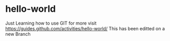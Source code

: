 # hello-world
Just Learning how to use GIT
for more visit https://guides.github.com/activities/hello-world/
This has been editted on a new Branch
